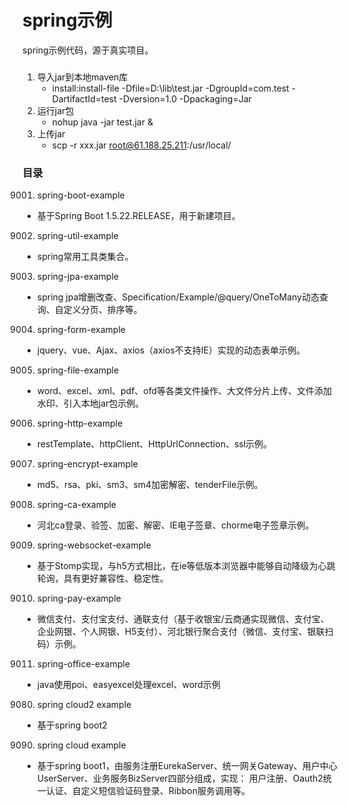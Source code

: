 # spring示例
spring示例代码，源于真实项目。

### 
1. 导入jar到本地maven库
   * install:install-file -Dfile=D:\lib\test.jar -DgroupId=com.test -DartifactId=test -Dversion=1.0 -Dpackaging=Jar
2. 运行jar包
   * nohup java -jar test.jar &
3. 上传jar
   * scp -r xxx.jar root@61.188.25.211:/usr/local/

### 目录
9001. spring-boot-example
   * 基于Spring Boot 1.5.22.RELEASE，用于新建项目。
9002. spring-util-example
   * spring常用工具类集合。 
9003. spring-jpa-example
   * spring jpa增删改查、Specification/Example/@query/OneToMany动态查询、自定义分页、排序等。
9004. spring-form-example
   * jquery、vue、Ajax、axios（axios不支持IE）实现的动态表单示例。
9005. spring-file-example
   * word、excel、xml、pdf、ofd等各类文件操作、大文件分片上传、文件添加水印、引入本地jar包示例。
9006. spring-http-example
   * restTemplate、httpClient、HttpUrlConnection、ssl示例。
9007. spring-encrypt-example
   * md5、rsa、pki、sm3、sm4加密解密、tenderFile示例。
9008. spring-ca-example
   * 河北ca登录、验签、加密、解密、IE电子签章、chorme电子签章示例。
9009. spring-websocket-example
   * 基于Stomp实现，与h5方式相比，在ie等低版本浏览器中能够自动降级为心跳轮询，具有更好兼容性、稳定性。
9010. spring-pay-example
   * 微信支付、支付宝支付、通联支付（基于收银宝/云商通实现微信、支付宝、企业网银、个人网银、H5支付）、河北银行聚合支付（微信、支付宝、银联扫码）示例。
9011. spring-office-example
   * java使用poi、easyexcel处理excel、word示例


9080. spring cloud2 example
   * 基于spring boot2

9090. spring cloud example
   * 基于spring boot1，由服务注册EurekaServer、统一网关Gateway、用户中心UserServer、业务服务BizServer四部分组成，实现：
用户注册、Oauth2统一认证、自定义短信验证码登录、Ribbon服务调用等。